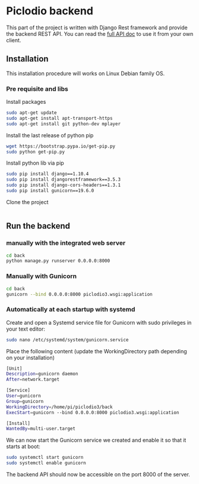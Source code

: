 # Piclodio backend

This part of the project is written with Django Rest framework and provide the backend REST API.
You can read the [full API doc](docs/api_ref.md) to use it from your own client.

## Installation 
This installation procedure will works on Linux Debian family OS.

### Pre requisite and libs

Install packages
```bash
sudo apt-get update
sudo apt-get install apt-transport-https
sudo apt-get install git python-dev mplayer
```

Install the last release of python pip
```bash
wget https://bootstrap.pypa.io/get-pip.py
sudo python get-pip.py
```

Install python lib via pip
```bash
sudo pip install django==1.10.4
sudo pip install djangorestframework==3.5.3
sudo pip install django-cors-headers==1.3.1
sudo pip install gunicorn==19.6.0
```

Clone the project
```bash

```

## Run the backend

### manually with the integrated web server
```bash
cd back
python manage.py runserver 0.0.0.0:8000
```

### Manually with Gunicorn
```bash
cd back
gunicorn --bind 0.0.0.0:8000 piclodio3.wsgi:application
```

### Automatically at each startup with systemd

Create and open a Systemd service file for Gunicorn with sudo privileges in your text editor:
```bash
sudo nano /etc/systemd/system/gunicorn.service
```

Place the following content (update the WorkingDirectory path depending on your installation)
```bash
[Unit]
Description=gunicorn daemon
After=network.target

[Service]
User=gunicorn
Group=gunicorn
WorkingDirectory=/home/pi/piclodio3/back
ExecStart=gunicorn --bind 0.0.0.0:8000 piclodio3.wsgi:application

[Install]
WantedBy=multi-user.target
```

We can now start the Gunicorn service we created and enable it so that it starts at boot:
```bash
sudo systemctl start gunicorn
sudo systemctl enable gunicorn
```

The backend API should now be accessible on the port 8000 of the server.